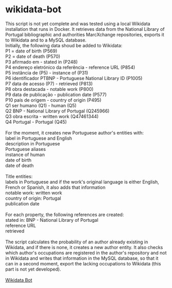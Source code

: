 # wikidata-bot
This script is not yet complete and was tested using a local Wikidata installation that runs in Docker. It retrieves data from the National Library of Portugal bibliographic and authorities MarcXchange repositories, exports it to Wikidata and to a MySQL database.
<br>
Initially, the following data shoud be added to Wikidata:<br>
P1 = date of birth (P569)<br>
P2 = date of death (P570)<br>
P3 afirmado em - stated in (P248)<br>
P4 endereço eletrónico da referência - reference URL (P854)<br>
P5 instância de (P5) - instance of (P31)<br>
P6 identificador PTBNP - Portuguese National Library ID (P1005)<br>
P7 data de acesso (P7) - retrieved (P813)<br>
P8 obra destacada - notable work (P800)<br>
P9 data de publicação - publication date (P577)<br>
P10 país de origem - country of origin (P495)<br>
Q1 ser humano (Q1) - human (Q5)<br>
Q2 BNP - National Library of Portugal (Q245966)<br>
Q3 obra escrita - written work (Q47461344)<br>
Q4 Portugal - Portugal (Q45)<br>
<br>
For the moment, it creates new Portuguese author's entities with:<br>
label in Portuguese and English<br>
description in Portuguese<br>
Portuguese aliases<br>
instance of human<br>
date of birth<br>
date of death<br>
<br>
Title entities:<br>
labels in Portuguese and if the work's original language is either English, French or Spanish, it also adds that information<br>
notable work: written work<br>
country of origin: Portugal<br>
publication date<br>
<br>
For each property, the following references are created:<br>
stated in: BNP - National Library of Portugal<br>
reference URL<br>
retrieved<br>
<br>
The script calculates the probability of an author already existing in Wikidata, and if there is none, it creates a new author entity. It also checks which author's occupations are registered in the author's repository and not in Wikidata and writes that information in the MySQL database, so that it can in a second moment, export the lacking occupations to Wikidata (this part is not yet developed).
<br><br>
<a href="https://youtu.be/emYN9E_Zj6Y" target="_blank">Wikidata Bot</a>

